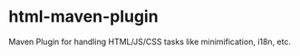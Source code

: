 html-maven-plugin
=================

Maven Plugin for handling HTML/JS/CSS tasks like minimification, i18n, etc.
